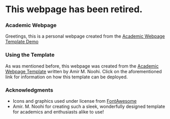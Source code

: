 # This webpage has been retired.

### Academic Webpage

Greetings, this is a personal webpage created from the [Academic Webpage Template Demo](https://amirmnoohi.github.io/Academic-Webpage-Template/)

### Using the Template 

As was mentioned before, this webpage was created from the [Academic Webpage Template](https://amirmnoohi.github.io/Academic-Webpage-Template/) written by Amir M. Noohi. Click on the aforementioned link for information on how this template can be deployed. 

### Acknowledgments

- Icons and graphics used under license from [FontAwesome](https://fontawesome.com/)
- Amir. M. Noohi for creating such a sleek, wonderfully designed template for academics and enthusiasts alike to use!
